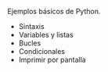 Ejemplos básicos de Python.

* Sintaxis
* Variables y listas
* Bucles
* Condicionales
* Imprimir por pantalla

